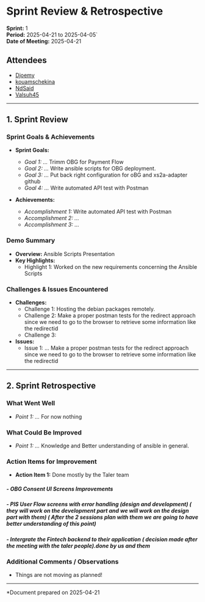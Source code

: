 # Sprint Review & Retrospective

**Sprint:** 1  
**Period:** 2025-04-21 to 2025-04-05`  
**Date of Meeting:** 2025-04-21

## Attendees
- [Djoemy](https://github.com/Djoemy)
- [kouamschekina](https://github.com/kouamschekina)
- [NdSaid](https://github.com/NdSaid)
- [Valsuh45](https://github.com/Valsuh45)
---

## 1. Sprint Review

### Sprint Goals & Achievements
- **Sprint Goals:**  
  - *Goal 1: …*   Trimm OBG for Payment Flow
  - *Goal 2: …*   Write ansible scripts for OBG deployment.
  - *Goal 3: …*   Put back right configuration for oBG and xs2a-adapter github
  - *Goal 4: …*   Write automated API test with Postman   
    
- **Achievements:**  
  - *Accomplishment 1:* Write automated API test with Postman
  - *Accomplishment 2: …*   
  - *Accomplishment 3: …*     

### Demo Summary
- **Overview:**  Ansible Scripts Presentation
- **Key Highlights:**  
  - Highlight 1: Worked on the new requirements concerning the Ansible Scripts

### Challenges & Issues Encountered
- **Challenges:**  
  - Challenge 1: Hosting the debian packages remotely.
  - Challenge 2: Make a proper postman tests for the redirect approach since we need to go to the browser to retrieve some information like the redirectid 
  - Challenge 3:
- **Issues:**  
  - Issue 1: … Make a proper postman tests for the redirect approach since we need to go to the browser to retrieve some information like the redirectid

---

## 2. Sprint Retrospective

### What Went Well
- *Point 1: …* For now nothing    

### What Could Be Improved
- *Point 1: …*   Knowledge and Better understanding of ansible in general.

### Action Items for Improvement
- **Action Item 1:** Done mostly by the Taler team 
##### - **OBG Consent UI Screens Improvements** 
##### - PIS User Flow screens with error handling (design and development) ( they will work on the development part and we will work on the design part with them) ( After the 2 sessions plan with them we are going to have better understanding of this point)
##### - Intergrate the Fintech backend to their application ( decision made after the meeting with the taler people).done by us and them

### Additional Comments / Observations
- Things are not moving as planned!

---

*Document prepared on 2025-04-21
